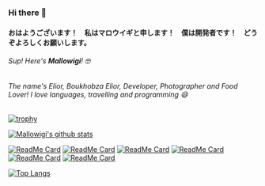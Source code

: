 ### Hi there 👋

#### おはようございます！　私はマロウイギと申します！　僕は開発者です！　どうぞよろしくお願いします。

###### Sup! Here's **Mallowigi**! 🤓 

###### The name's Elior, Boukhobza Elior, Developer, Photographer and Food Lover! I love languages, travelling and programming 😄

[![trophy](https://github-profile-trophy.vercel.app/?username=mallowigi&theme=onedark)](https://github.com/ryo-ma/github-profile-trophy)


[![Mallowigi's github stats](https://github-readme-stats.vercel.app/api?username=mallowigi&count_private=true&show_icons=true&theme=radical&show_owner=true)](https://github.com/mallowigi)

[![ReadMe Card](https://github-readme-stats.vercel.app/api/pin/?username=ChrisRM&repo=material-theme-jetbrains&theme=radical)](https://github.com/ChrisRM/material-theme-jetbrains)
[![ReadMe Card](https://github-readme-stats.vercel.app/api/pin/?username=mallowigi&repo=a-file-icon-idea&theme=nightowl)](https://github.com/mallowigi/a-file-icon-idea)
[![ReadMe Card](https://github-readme-stats.vercel.app/api/pin/?username=mallowigi&repo=slack-themes&theme=dracula)](https://github.com/mallowigi/slack-themes)
[![ReadMe Card](https://github-readme-stats.vercel.app/api/pin/?username=mallowigi&repo=material-dev-tools&theme=tokyonight)](https://github.com/mallowigi/material-dev-tools)
[![ReadMe Card](https://github-readme-stats.vercel.app/api/pin/?username=mallowigi&repo=notifications-preview-github&theme=cobalt)](https://github.com/mallowigi/notifications-preview-github)
[![ReadMe Card](https://github-readme-stats.vercel.app/api/pin/?username=mallowigi&repo=a-file-icon-web&theme=onedark)](https://github.com/mallowigi/a-file-icon-web)


[![Top Langs](https://github-readme-stats.vercel.app/api/top-langs/?username=mallowigi&theme=radical)](https://github.com/anuraghazra/github-readme-stats)

<!--
**mallowigi/mallowigi** is a ✨ _special_ ✨ repository because its `README.md` (this file) appears on your GitHub profile.

Here are some ideas to get you started:

- 🔭 I’m currently working on ...
- 🌱 I’m currently learning ...
- 👯 I’m looking to collaborate on ...
- 🤔 I’m looking for help with ...
- 💬 Ask me about ...
- 📫 How to reach me: ...
- 😄 Pronouns: ...
- ⚡ Fun fact: ...
-->
